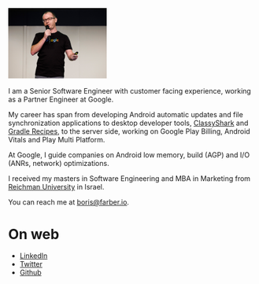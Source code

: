 
<img src="img/Header.jpg" width="200"/>

I am a Senior Software Engineer with customer facing experience, working as a Partner Engineer at Google.

My career has span from developing Android automatic updates and file synchronization applications to desktop 
developer tools, [ClassyShark](https://github.com/google/android-classyshark)  and [Gradle Recipes](https://github.com/android/gradle-recipes), to the server side, working on Google Play Billing, Android Vitals and Play Multi Platform.

At Google, I guide companies on Android low memory, build (AGP) and I/O (ANRs, network) optimizations.
 
I received my masters in Software Engineering and MBA in Marketing from [Reichman 
University](https://www.runi.ac.il/en/) in Israel.

You can reach me at <boris@farber.io>.

# On web
* [LinkedIn](https://www.linkedin.com/in/borisfarber/) 
* [Twitter](https://x.com/BorisFarber) 
* [Github](https://github.com/borisf) 

